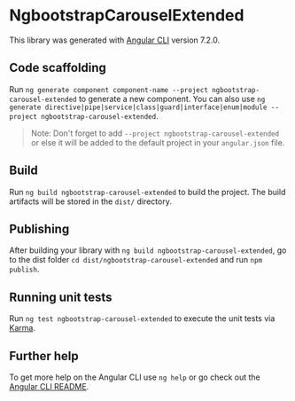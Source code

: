 # NgbootstrapCarouselExtended

This library was generated with [Angular CLI](https://github.com/angular/angular-cli) version 7.2.0.

## Code scaffolding

Run `ng generate component component-name --project ngbootstrap-carousel-extended` to generate a new component. You can also use `ng generate directive|pipe|service|class|guard|interface|enum|module --project ngbootstrap-carousel-extended`.
> Note: Don't forget to add `--project ngbootstrap-carousel-extended` or else it will be added to the default project in your `angular.json` file. 

## Build

Run `ng build ngbootstrap-carousel-extended` to build the project. The build artifacts will be stored in the `dist/` directory.

## Publishing

After building your library with `ng build ngbootstrap-carousel-extended`, go to the dist folder `cd dist/ngbootstrap-carousel-extended` and run `npm publish`.

## Running unit tests

Run `ng test ngbootstrap-carousel-extended` to execute the unit tests via [Karma](https://karma-runner.github.io).

## Further help

To get more help on the Angular CLI use `ng help` or go check out the [Angular CLI README](https://github.com/angular/angular-cli/blob/master/README.md).
